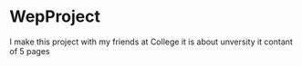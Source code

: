 # WepProject
I make this project with my friends at College it is about unversity 
it contant of 5 pages
